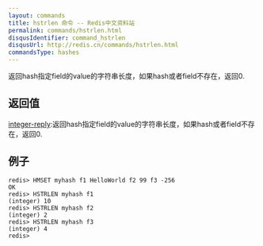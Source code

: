 ```yaml
---
layout: commands
title: hstrlen 命令 -- Redis中文资料站
permalink: commands/hstrlen.html
disqusIdentifier: command_hstrlen
disqusUrl: http://redis.cn/commands/hstrlen.html
commandsType: hashes
---
```


返回hash指定field的value的字符串长度，如果hash或者field不存在，返回0.


## 返回值

[integer-reply](/topics/protocol.html#integer-reply):返回hash指定field的value的字符串长度，如果hash或者field不存在，返回0.

## 例子

	
	redis> HMSET myhash f1 HelloWorld f2 99 f3 -256
	OK
	redis> HSTRLEN myhash f1
	(integer) 10
	redis> HSTRLEN myhash f2
	(integer) 2
	redis> HSTRLEN myhash f3
	(integer) 4
	redis> 